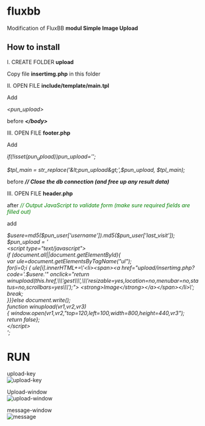 # fluxbb
Modification of FluxBB  <strong>modul Simple Image Upload</strong>

<h2>How to install</h2>

I. CREATE FOLDER <strong>upload</strong>

Copy file <strong>insertimg.php</strong> in this folder



II. OPEN FILE <strong>include/template/main.tpl</strong>

Add 

<i>&lt;pun_upload&gt;</i>

before <i><strong>&lt;/body&gt;</strong></i>



III. OPEN FILE <strong>footer.php</strong>

Add  

<i>if(!isset($pun_upload))$pun_upload='';

$tpl_main = str_replace('&lt;pun_upload&gt;',$pun_upload, $tpl_main);</i>

before <i><strong>// Close the db connection (and free up any result data)</strong></i>



III. OPEN FILE <strong>header.php</strong>



after <i><span style="color: green">// Output JavaScript to validate form (make sure required fields are filled out)</span></i>

add 

<i>
$usere=md5($pun_user['username']).md5($pun_user['last_visit']);<br>
$pun_upload = '<br>
&lt;script type="text/javascript"&gt;<br>
if (document.all||document.getElementById){<br>
var ule=document.getElementsByTagName("ul");<br>
for(i=0;i<ule.length;i+=1){if(ule[i].className=="bblinks")<br>
{ ule[i].innerHTML+=\'&lt;li&gt;&lt;span&gt;&lt;a href="upload/insertimg.php?code='.$usere.'" onclick="return <br>
winupload(this.href,\\\'gest\\\',\\\'resizable=yes,location=no,menubar=no,status=no,scrollbars=yes\\\');"&gt;
&lt;strong&gt;Image&lt;/strong&gt;&lt;/a&gt;&lt;/span&gt;&lt;/li&gt;\';<br>
break;<br>
}}}else document.write();<br>
function winupload(vr1,vr2,vr3)<br>
{ window.open(vr1,vr2,"top=120,left=100,width=800,height=440,vr3");<br>
return false};<br>
&lt;/script&gt;<br>
';<br>
</i>

# RUN

upload-key<br>
![upload-key](https://cloud.githubusercontent.com/assets/11386346/6657981/83b84044-cb8d-11e4-8e97-9e4635681d28.JPG)


Upload-window<br>
![upload-window](https://cloud.githubusercontent.com/assets/11386346/6657983/8e5c3046-cb8d-11e4-98fb-e0011b75ba8b.JPG)

message-window<br>
![message](https://cloud.githubusercontent.com/assets/11386346/6658086/d99ab020-cb90-11e4-81fc-b3cd178e0e03.JPG)


